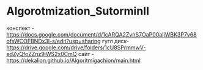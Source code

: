 # Algorotmization_SutorminII
конспект -
https://docs.google.com/document/d/1cARQA2ZvnS7OaP00aIjWBK3P7v68ofsWCOFBNDx3I-s/edit?usp=sharing
гугл диск- https://drive.google.com/drive/folders/1cU8SPrmmwV-edZyQfoZZnz9iWS2x0CmQ
сайт - https://dekalion.github.io/Algoritmigachion/main.html

